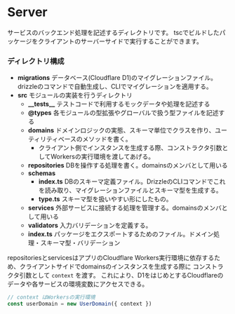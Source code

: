 # Server

サービスのバックエンド処理を記述するディレクトリです。 tscでビルドしたパッケージをクライアントのサーバーサイドで実行することができます。

### ディレクトリ構成

- **migrations** データベース(Cloudflare D1)のマイグレーションファイル。drizzleのコマンドで自動生成し、CLIでマイグレーションを適用する。
- **src** モジュールの実装を行うディレクトリ
  - **\_\_tests\_\_** テストコードで利用するモックデータや処理を記述する
  - **@types** 各モジュールの型拡張やグローバルで扱う型ファイルを記述する
  - **domains** ドメインロジックの実態、スキーマ単位でクラスを作り、ユーティリティベースのメソッドを書く。
    - クライアント側でインスタンスを生成する際、コンストラクタ引数としてWorkersの実行環境を渡してあげる。
  - **repositories** DBを操作する処理を書く。domainsのメンバとして用いる
  - **schemas**
    - **index.ts** DBのスキーマ定義ファイル。DrizzleのCLIコマンドでこれを読み取り、マイグレーションファイルとスキーマ型を生成する。
    - **type.ts** スキーマ型を扱いやすい形にしたもの。
  - **services** 外部サービスに接続する処理を管理する。domainsのメンバとして用いる
  - **validators** 入力バリデーションを定義する。
  - **index.ts** パッケージをエクスポートするためのファイル。ドメイン処理・スキーマ型・バリデーション

repositoriesとservicesはアプリのCloudflare Workers実行環境に依存するため、クライアントサイドでdomainsのインスタンスを生成する際に コンストラクタ引数として `context` を渡す。 これにより、D1をはじめとするCloudflareのデータや各サービスの環境変数にアクセスできる。

```ts
// context はWorkersの実行環境
const userDomain = new UserDomain({ context })
```
